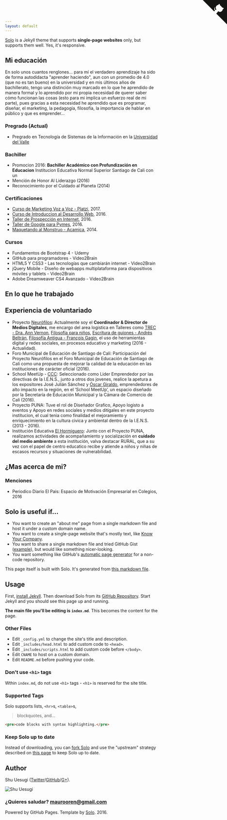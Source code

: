 ```yaml
---
layout: default
---
```


[<i class="fa fa-github" aria-hidden="true"></i>](https://github.com/maurooren) [<i class="fa fa-twitter" aria-hidden="true"></i>](https://twitter.com/maurooren) [<i class="fa fa-linkedin" aria-hidden="true"></i>](https://www.linkedin.com/in/maurooren/) [<i class="fa fa-instagram" aria-hidden="true"></i>](https://www.instagram.com/maurooren/)

[Solo](http://chibicode.github.io/solo) is a Jekyll theme that supports **single-page websites** only, but supports them well. Yes, it's responsive.

## Mi educación
	
En solo unos cuantos renglones... para mí el verdadero aprendizaje ha sido de forma autodidacta "aprender haciendo", aun con un promedio de 4.0 (que no es tan bueno) en la universidad y en mis últimos años de bachillerato, tengo una distinción muy marcado en lo que he aprendido de manera formal y lo aprendido por mi propia necesidad de querer saber cómo funcionan las cosas (esto para mi implica un esfuerzo real de mi parte), pues gracias a esta necesidad he aprendido que es programar, diseñar, el marketing, la pedagogía, filosofía, la importancia de hablar en público y que es emprender...

### Pregrado (Actual)

* Pregrado en Tecnología de Sistemas de la Información en la [Universidad del Valle](http://tecnosistemas.univalle.edu.co/)

### Bachiller

* Promocion 2016: **Bachiller Académico con Profundización en Educacion** Institucion Educativa Normal Superior Santiago de Cali con un
* Mención de Honor Al Liderazgo (2016)
* Reconocimiento por el Cuidado al Planeta (2014)

### Certificaciones

* [Curso de Marketing Voz a Voz - Platzi](https://platzi.com/@MaurooRen/marketing-voz/diploma/), 2017.
* [Curso de Introduccion al Desarrollo Web](https://drive.google.com/file/d/0B1RMsFk-T_Z9bUd0WkZsLWxLSUE/view?usp=sharing), 2016.
* [Taller de Prospección en Internet](https://drive.google.com/file/d/0B1RMsFk-T_Z9ZmhzY3h3bjNsVWs/view), 2016.
* [Taller de Google para Pymes](https://drive.google.com/file/d/0B1RMsFk-T_Z9dW1GWFUwT1lNZEE/view?usp=sharing), 2016.
* [Maquetando al Monstruo - Acamica](https://www.acamica.com/cert/8bd29c96ac42b839a99e2e87bed5fd20b253e011?lipi=urn:li:page:d_flagship3_profile_view_base;gkubWjOHTge%2B9QX3Q8Jf6Q%3D%3D), 2014.

### Cursos

* Fundamentos de Bootstrap 4 - Udemy
* GitHub para programadores - Video2Brain
* HTML5 Y CSS3 - Las tecnologías que cambiarán internet - Video2Brain
* jQuery Mobile - Diseño de webapps multiplataforma para dispositivos móviles y tablets - Video2Brain
* Adobe Dreamweaver CS4 Avanzado - Video2Brain





## En lo que he trabajado


## Experiencia de voluntariado

* Proyecto [Neurófilos](http://facebook.com/neurofilos): Actualmente soy el **Coordinador & Director de Medios Digitales**, me encargo del area logistica en Talleres como [TREC - Dra. Ann Vernon](https://www.facebook.com/neurofilos/posts/1918473871768816), [Filosofía para niños](https://www.facebook.com/neurofilos/videos/1899372483678955/), [Escritura de guiones - Andrés Beltrán](https://www.facebook.com/neurofilos/posts/1903287973287406), [Filosofía Antigua - François Gagin](https://www.facebook.com/neurofilos/posts/1908076889475181), el uso de herramientas digital y redes sociales, en procesos educativo y marketing (2016 - Actualidad).
* Foro Municipal de Educación de Santiago de Cali: Participación del Proyecto Neurófilos en el Foro Municipal de Educación de Santiago de Cali como una propuesta de mejorar la calidad de la educación en las instituciones de carácter oficial (2016).
* School MeetUp - [CCC](http://www.ccc.org.co/): Seleccionado como Lider Emprendedor por las directivas de la I.E.N.S., junto a otros dos jovenes, realice la apetura a los expositores José Julián Sánchez y [Óscar Giraldo](https://www.facebook.com/MiHistoriaOscarGiraldo/), emprendedores de alto impacto en la región, en el ‘School MeetUp’, un espacio diseñado por la Secretaría de Educación Municipal y la Cámara de Comercio de Cali (2016).
* Proyecto PUNA: Tuve el rol de Diseñador Grafico, Apoyo logisto a eventos y Apoyo en redes sociales y medios ditigales en este proyecto institucion, el cual tenia como finalidad el mejoramiento y enriquecimiento en la cultura civica y ambiental dentro de la I.E.N.S. (2013 - 2016).
* Institución Educativa [El Hormiguero](https://drive.google.com/drive/folders/0B1RMsFk-T_Z9ZTlOblozZGlWcTA?usp=sharing): Junto con el Proyecto PUNA, realizamos actividades de acompañamiento y socialización en **cuidado del medio ambiente** a esta institución, valva destacar RURAL, que a su vez con el papel de centro educatico recibe y atiende a niños y niñas de escasos recursos y situaciones de vulnerabilidad.

## ¿Mas acerca de mi?



### Menciones

* Periodico Diario El Pais: Espacio de Motivación Empresarial en Colegios, 2016




## Solo is useful if...

* You want to create an "about me" page from a single markdown file and host it under a custom domain name.
* You want to create a single-page website that's mostly text, like [Know Your Company](https://knowyourcompany.com/).
* You want to share a single markdown file and tried GitHub Gist ([example](https://gist.github.com/dypsilon/5819504)), but would like something nicer-looking.
* You want something like GitHub's [automatic page generator](http://pages.github.com/) for a non-code repository.

This page itself is built with Solo. It's generated from [this markdown file](https://github.com/chibicode/solo/blob/gh-pages/_includes/index.md).

## Usage

First, [install Jekyll](http://jekyllrb.com/docs/installation/). Then download Solo from its [GitHub Repository](https://github.com/chibicode/solo). Start Jekyll and you should see this page up and running.

**The main file you'll be editing is `index.md`**. This becomes the content for the page.

### Other Files

* Edit `_config.yml` to change the site's title and description.
* Edit `_includes/head.html` to add custom code to `<head>`.
* Edit `_includes/scripts.html` to add custom code before `</body>`.
* Edit `CNAME` to host on a custom domain.
* Edit `README.md` before pushing your code.

### Don't use `<h1>` tags

Wthin `index.md`, do not use `<h1>` tags - `<h1>` is reserved for the site title.

### Supported Tags

Solo supports lists, `<hr>`s, `<table>`s,

> blockquotes, and...

~~~html
<pre>code blocks with syntax highlighting.</pre>
~~~

### Keep Solo up to date

Instead of downloading, you can [fork Solo](https://github.com/chibicode/solo/fork) and use the "upstream" strategy described on [this page](https://help.github.com/articles/fork-a-repo) to keep Solo up to date.

## Author

Shu Uesugi ([Twitter](http://twitter.com/chibicode)/[GitHub](http://github.com/chibicode)/[G+](https://plus.google.com/110325199858284431541?rel=author)).

![Shu Uesugi](https://www.gravatar.com/avatar/b868d84bbe2ed30ec45c9253e1c1cefe.jpg?s=200)

### ¿Quieres saludar? [maurooren@gmail.com](mailto:maurooren@gmail.com)

Powered by GitHub Pages. Template by [Solo](http://chibicode.github.io/solo/). 2016.



<a href="https://github.com/maurooren" class="github-corner"><svg width="80" height="80" viewBox="0 0 250 250" style="fill:#151513; color:#fff; position: absolute; top: 0; border: 0; right: 0;"><path d="M0,0 L115,115 L130,115 L142,142 L250,250 L250,0 Z"></path><path d="M128.3,109.0 C113.8,99.7 119.0,89.6 119.0,89.6 C122.0,82.7 120.5,78.6 120.5,78.6 C119.2,72.0 123.4,76.3 123.4,76.3 C127.3,80.9 125.5,87.3 125.5,87.3 C122.9,97.6 130.6,101.9 134.4,103.2" fill="currentColor" style="transform-origin: 130px 106px;" class="octo-arm"></path><path d="M115.0,115.0 C114.9,115.1 118.7,116.5 119.8,115.4 L133.7,101.6 C136.9,99.2 139.9,98.4 142.2,98.6 C133.8,88.0 127.5,74.4 143.8,58.0 C148.5,53.4 154.0,51.2 159.7,51.0 C160.3,49.4 163.2,43.6 171.4,40.1 C171.4,40.1 176.1,42.5 178.8,56.2 C183.1,58.6 187.2,61.8 190.9,65.4 C194.5,69.0 197.7,73.2 200.1,77.6 C213.8,80.2 216.3,84.9 216.3,84.9 C212.7,93.1 206.9,96.0 205.4,96.6 C205.1,102.4 203.0,107.8 198.3,112.5 C181.9,128.9 168.3,122.5 157.7,114.1 C157.9,116.9 156.7,120.9 152.7,124.9 L141.0,136.5 C139.8,137.7 141.6,141.9 141.8,141.8 Z" fill="currentColor" class="octo-body"></path></svg></a><style>.github-corner:hover .octo-arm{animation:octocat-wave 560ms ease-in-out}@keyframes octocat-wave{0%,100%{transform:rotate(0)}20%,60%{transform:rotate(-25deg)}40%,80%{transform:rotate(10deg)}}@media (max-width:500px){.github-corner:hover .octo-arm{animation:none}.github-corner .octo-arm{animation:octocat-wave 560ms ease-in-out}}</style>
